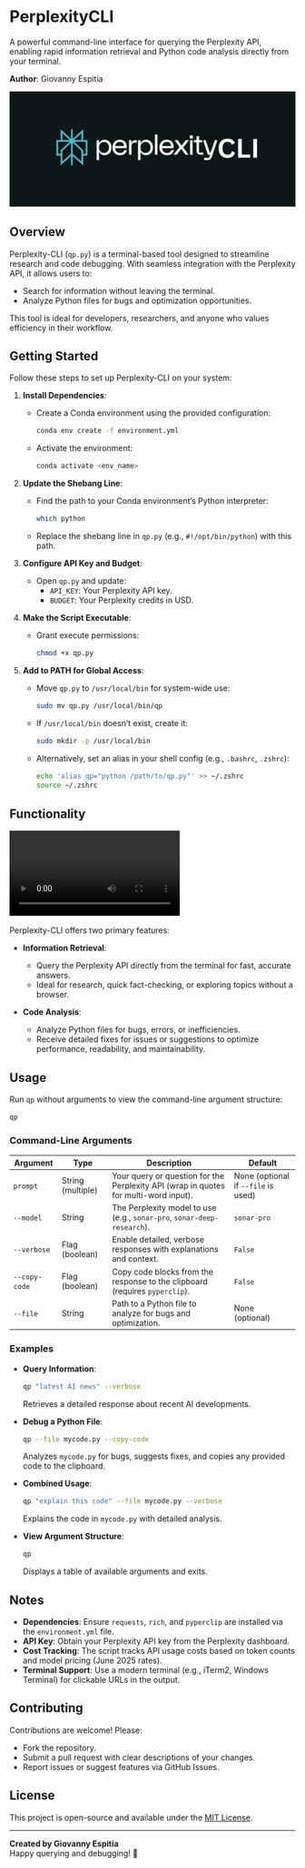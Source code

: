 # PerplexityCLI

A powerful command-line interface for querying the Perplexity API, enabling rapid information retrieval and Python code analysis directly from your terminal.

**Author**: Giovanny Espitia

![Perplexity-CLI Banner](./docs/assets/banner.png)

## Overview

Perplexity-CLI (`qp.py`) is a terminal-based tool designed to streamline research and code debugging. With seamless integration with the Perplexity API, it allows users to:
- Search for information without leaving the terminal.
- Analyze Python files for bugs and optimization opportunities.

This tool is ideal for developers, researchers, and anyone who values efficiency in their workflow.

## Getting Started

Follow these steps to set up Perplexity-CLI on your system:

1. **Install Dependencies**:
   - Create a Conda environment using the provided configuration:
     ```bash
     conda env create -f environment.yml
     ```
   - Activate the environment:
     ```bash
     conda activate <env_name>
     ```

2. **Update the Shebang Line**:
   - Find the path to your Conda environment’s Python interpreter:
     ```bash
     which python
     ```
   - Replace the shebang line in `qp.py` (e.g., `#!/opt/bin/python`) with this path.

3. **Configure API Key and Budget**:
   - Open `qp.py` and update:
     - `API_KEY`: Your Perplexity API key.
     - `BUDGET`: Your Perplexity credits in USD.

4. **Make the Script Executable**:
   - Grant execute permissions:
     ```bash
     chmod +x qp.py
     ```

5. **Add to PATH for Global Access**:
   - Move `qp.py` to `/usr/local/bin` for system-wide use:
     ```bash
     sudo mv qp.py /usr/local/bin/qp
     ```
   - If `/usr/local/bin` doesn’t exist, create it:
     ```bash
     sudo mkdir -p /usr/local/bin
     ```
   - Alternatively, set an alias in your shell config (e.g., `.bashrc`, `.zshrc`):
     ```bash
     echo 'alias qp="python /path/to/qp.py"' >> ~/.zshrc
     source ~/.zshrc
     ```

## Functionality

<video src="https://raw.githack.com/espitia01/perplexityCLI/main/docs/assets/demo.mp4"></video>

Perplexity-CLI offers two primary features:

- **Information Retrieval**:
  - Query the Perplexity API directly from the terminal for fast, accurate answers.
  - Ideal for research, quick fact-checking, or exploring topics without a browser.

- **Code Analysis**:
  - Analyze Python files for bugs, errors, or inefficiencies.
  - Receive detailed fixes for issues or suggestions to optimize performance, readability, and maintainability.

## Usage

Run `qp` without arguments to view the command-line argument structure:

```bash
qp
```

### Command-Line Arguments

| Argument     | Type            | Description                                                                 | Default                     |
|--------------|-----------------|-----------------------------------------------------------------------------|-----------------------------|
| `prompt`     | String (multiple) | Your query or question for the Perplexity API (wrap in quotes for multi-word input). | None (optional if `--file` is used) |
| `--model`    | String          | The Perplexity model to use (e.g., `sonar-pro`, `sonar-deep-research`).      | `sonar-pro`                 |
| `--verbose`  | Flag (boolean)  | Enable detailed, verbose responses with explanations and context.            | `False`                     |
| `--copy-code`| Flag (boolean)  | Copy code blocks from the response to the clipboard (requires `pyperclip`).  | `False`                     |
| `--file`     | String          | Path to a Python file to analyze for bugs and optimization.                  | None (optional)             |

### Examples

- **Query Information**:
  ```bash
  qp "latest AI news" --verbose
  ```
  Retrieves a detailed response about recent AI developments.

- **Debug a Python File**:
  ```bash
  qp --file mycode.py --copy-code
  ```
  Analyzes `mycode.py` for bugs, suggests fixes, and copies any provided code to the clipboard.

- **Combined Usage**:
  ```bash
  qp "explain this code" --file mycode.py --verbose
  ```
  Explains the code in `mycode.py` with detailed analysis.

- **View Argument Structure**:
  ```bash
  qp
  ```
  Displays a table of available arguments and exits.

## Notes

- **Dependencies**: Ensure `requests`, `rich`, and `pyperclip` are installed via the `environment.yml` file.
- **API Key**: Obtain your Perplexity API key from the Perplexity dashboard.
- **Cost Tracking**: The script tracks API usage costs based on token counts and model pricing (June 2025 rates).
- **Terminal Support**: Use a modern terminal (e.g., iTerm2, Windows Terminal) for clickable URLs in the output.

## Contributing

Contributions are welcome! Please:
- Fork the repository.
- Submit a pull request with clear descriptions of your changes.
- Report issues or suggest features via GitHub Issues.

## License

This project is open-source and available under the [MIT License](LICENSE).

---

**Created by Giovanny Espitia**  
Happy querying and debugging! 🚀

